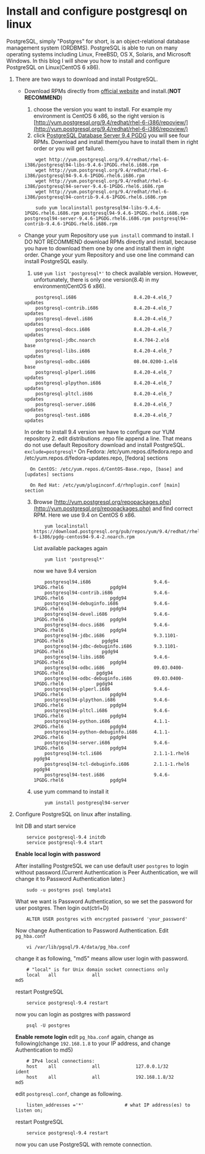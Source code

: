 # Install and configure postgresql on linux

PostgreSQL, simply "Postgres" for short, is an object-relational database
management system (ORDBMS). PostgreSQL is able to run on many operating systems
including Linux, FreeBSD, OS X, Solaris, and Microsoft Windows. In this blog I
will show you how to install and configure PostgreSQL on Linux(CentOS 6 x86).

1. There are two ways to download and install PostgreSQL.
    * Download RPMs directly from [official website](http://yum.postgresql.org/rpmchart.php)
    and install.(**NOT RECOMMEND**)
        1. choose the version you want to install. For example my environment is
         CentOS 6 x86, so the right version is [http://yum.postgresql.org/9.4/redhat/rhel-6-i386/repoview/](http://yum.postgresql.org/9.4/redhat/rhel-6-i386/repoview/)
        2. click [PostgreSQL Database Server 9.4 PGDG](http://yum.postgresql.org/9.4/redhat/rhel-6-i386/repoview/postgresqldbserver94.group.html)
        you will see four RPMs. Download and install them(you have to install them in right order or you will get failure).
        ```
            wget http://yum.postgresql.org/9.4/redhat/rhel-6-i386/postgresql94-libs-9.4.6-1PGDG.rhel6.i686.rpm
            wget http://yum.postgresql.org/9.4/redhat/rhel-6-i386/postgresql94-9.4.6-1PGDG.rhel6.i686.rpm
            wget http://yum.postgresql.org/9.4/redhat/rhel-6-i386/postgresql94-server-9.4.6-1PGDG.rhel6.i686.rpm
            wget http://yum.postgresql.org/9.4/redhat/rhel-6-i386/postgresql94-contrib-9.4.6-1PGDG.rhel6.i686.rpm

        ```
        ```
            sudo yum localinstall postgresql94-libs-9.4.6-1PGDG.rhel6.i686.rpm postgresql94-9.4.6-1PGDG.rhel6.i686.rpm postgresql94-server-9.4.6-1PGDG.rhel6.i686.rpm postgresql94-contrib-9.4.6-1PGDG.rhel6.i686.rpm
        ```
    * Change your yum Repository use ``yum install`` command to install.
        I DO NOT RECOMMEND download RPMs directly and install, because you have to download them one by one and install them in right order.
         Change your yum Repository and use one line command can install PostgreSQL easily.
        1. use ``yum list 'postgresql*'`` to check available version.
        However, unfortunately, there is only one version(8.4) in my environment(CentOS 6 x86).
        ```
            postgresql.i686                     8.4.20-4.el6_7               updates
            postgresql-contrib.i686             8.4.20-4.el6_7               updates
            postgresql-devel.i686               8.4.20-4.el6_7               updates
            postgresql-docs.i686                8.4.20-4.el6_7               updates
            postgresql-jdbc.noarch              8.4.704-2.el6                base
            postgresql-libs.i686                8.4.20-4.el6_7               updates
            postgresql-odbc.i686                08.04.0200-1.el6             base
            postgresql-plperl.i686              8.4.20-4.el6_7               updates
            postgresql-plpython.i686            8.4.20-4.el6_7               updates
            postgresql-pltcl.i686               8.4.20-4.el6_7               updates
            postgresql-server.i686              8.4.20-4.el6_7               updates
            postgresql-test.i686                8.4.20-4.el6_7               updates
        ```
        In order to install 9.4 version we have to configure our YUM repository
        2. edit distributions .repo file append a line. That means do not use default Repository download and install PostgreSQL.
            ```
                exclude=postgresql*
            ```
            On Fedora: /etc/yum.repos.d/fedora.repo and /etc/yum.repos.d/fedora-updates.repo, [fedora] sections

            On CentOS: /etc/yum.repos.d/CentOS-Base.repo, [base] and [updates] sections

            On Red Hat: /etc/yum/pluginconf.d/rhnplugin.conf [main] section

        3. Browse [http://yum.postgresql.org/repopackages.php](http://yum.postgresql.org/repopackages.php) and find correct RPM. Here we use 9.4 on CentOS 6 x86.
            ```
                yum localinstall https://download.postgresql.org/pub/repos/yum/9.4/redhat/rhel-6-i386/pgdg-centos94-9.4-2.noarch.rpm
            ```
            List available packages again
            ```
                yum list 'postgresql*'
            ```
            now we have 9.4 version
            ```
                postgresql94.i686                       9.4.6-1PGDG.rhel6                 pgdg94
                postgresql94-contrib.i686               9.4.6-1PGDG.rhel6                 pgdg94
                postgresql94-debuginfo.i686             9.4.6-1PGDG.rhel6                 pgdg94
                postgresql94-devel.i686                 9.4.6-1PGDG.rhel6                 pgdg94
                postgresql94-docs.i686                  9.4.6-1PGDG.rhel6                 pgdg94
                postgresql94-jdbc.i686                  9.3.1101-1PGDG.rhel6              pgdg94
                postgresql94-jdbc-debuginfo.i686        9.3.1101-1PGDG.rhel6              pgdg94
                postgresql94-libs.i686                  9.4.6-1PGDG.rhel6                 pgdg94
                postgresql94-odbc.i686                  09.03.0400-1PGDG.rhel6            pgdg94
                postgresql94-odbc-debuginfo.i686        09.03.0400-1PGDG.rhel6            pgdg94
                postgresql94-plperl.i686                9.4.6-1PGDG.rhel6                 pgdg94
                postgresql94-plpython.i686              9.4.6-1PGDG.rhel6                 pgdg94
                postgresql94-pltcl.i686                 9.4.6-1PGDG.rhel6                 pgdg94
                postgresql94-python.i686                4.1.1-2PGDG.rhel6                 pgdg94
                postgresql94-python-debuginfo.i686      4.1.1-2PGDG.rhel6                 pgdg94
                postgresql94-server.i686                9.4.6-1PGDG.rhel6                 pgdg94
                postgresql94-tcl.i686                   2.1.1-1.rhel6                     pgdg94
                postgresql94-tcl-debuginfo.i686         2.1.1-1.rhel6                     pgdg94
                postgresql94-test.i686                  9.4.6-1PGDG.rhel6                 pgdg94
            ```
        4. use yum command to install it
            ```
                yum install postgresql94-server
            ```
2. Configure PostgreSQL on linux after installing.

    Init DB and start service
    ```
        service postgresql-9.4 initdb
        service postgresql-9.4 start
    ```
    **Enable local login with password**

    After installing PostgreSQL we can use default user ``postgres`` to login without password.(Current Authentication
    is Peer Authentication, we will change it to Password Authentication later.)
    ```
        sudo -u postgres psql template1
    ```
    What we want is Password Authentication, so we set the password for user postgres. Then login out(ctrl+D)
    ```
        ALTER USER postgres with encrypted password 'your_password'
    ```
    Now change Authentication to Password Authentication. Edit ``pg_hba.conf``
    ```
        vi /var/lib/pgsql/9.4/data/pg_hba.conf
    ```
    change it as following, "md5" means allow user login with password.
    ```
        # "local" is for Unix domain socket connections only
        local   all             all                                     md5
    ```
    restart PostgreSQL
    ```
        service postgresql-9.4 restart
    ```
    now you can login as postgres with password
    ```
        psql -U postgres
    ```
    **Enable remote login**
    edit ``pg_hba.conf`` again, change as following(change ``192.168.1.8`` to your IP address, and
    change Authentication to md5)
    ```
        # IPv4 local connections:
        host    all             all             127.0.0.1/32            ident
        host    all             all             192.168.1.8/32          md5
    ```
    edit ``postgresql.conf``, change as following.
    ```
        listen_addresses ='*'               # what IP address(es) to listen on;
    ```
    restart PostgreSQL
    ```
        service postgresql-9.4 restart
    ```
    now you can use PostgreSQL with remote connection.